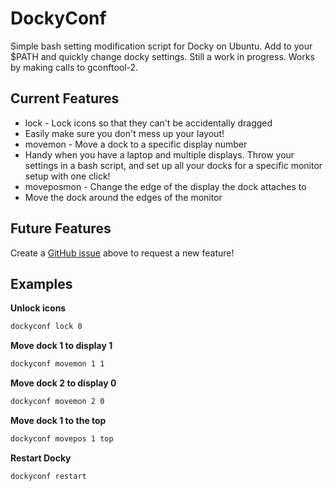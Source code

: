 # DockyConf
 
Simple bash setting modification script for Docky on Ubuntu. Add to your $PATH and quickly change docky settings. Still a work in progress. Works by making calls to gconftool-2.

## Current Features
* lock - Lock icons so that they can't be accidentally dragged
 * Easily make sure you don't mess up your layout!
* movemon - Move a dock to a specific display number
 * Handy when you have a laptop and multiple displays. Throw your settings in a bash script, and set up all your docks for a specific monitor setup with one click!
* moveposmon - Change the edge of the display the dock attaches to
 * Move the dock around the edges of the monitor

## Future Features
Create a [GitHub issue](https://github.com/benyanke/DockyConf/issues/new) above to request a new feature!

## Examples

**Unlock icons**
```bash
dockyconf lock 0
```

**Move dock 1 to display 1**
```bash
dockyconf movemon 1 1
```

**Move dock 2 to display 0**
```bash
dockyconf movemon 2 0
```

**Move dock 1 to the top**
```bash
dockyconf movepos 1 top
```

**Restart Docky**
```bash
dockyconf restart
```
